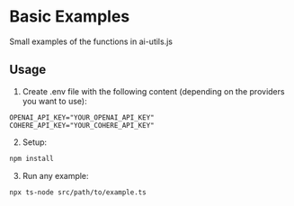 # Basic Examples

Small examples of the functions in ai-utils.js

## Usage

1. Create .env file with the following content (depending on the providers you want to use):

```
OPENAI_API_KEY="YOUR_OPENAI_API_KEY"
COHERE_API_KEY="YOUR_COHERE_API_KEY"
```

2. Setup:

```sh
npm install
```

3. Run any example:

```sh
npx ts-node src/path/to/example.ts
```
